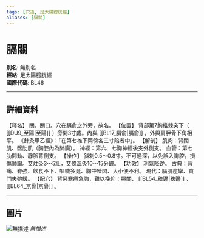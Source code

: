 ```yaml
---
tags: [穴道, 足太陽膀胱經]
aliases: [膈關]
---
```


# 膈關

**別名**: 無別名  
**經絡**: 足太陽膀胱經  
**國際代碼**: BL46  

---

## 詳細資料
【釋名】
關，關口。穴在膈俞之外旁，故名。
【位置】
背部第7胸椎棘突下（ [[DU9_至陽|至陽]] ）旁開3寸處。內與 [[BL17_膈俞|膈俞]] ，外與肩胛骨下角相平。
《針灸甲乙經》：「在第七椎下兩傍各三寸陷者中」。
【解剖】
肌肉：背闊肌、髂肋肌（胸腔內為肺臟）。
神經：第六、七胸神經後支外側支。
血管：第七肋間動、靜脈背側支。
【操作】
斜刺0.5～0.8寸。不可過深，以免誤入胸腔，損傷肺臟。艾炷灸3～5壯，艾條溫灸10～15分鐘。
【功效】
利氣降逆。
古典：背痛、脊強、飲食不下、嘔噦多涎、胸中噎悶、大小便不利。
現代：膈肌痙攣、賁門失弛緩。
【配穴】
背惡寒痛急強，難以挽仰：膈關、 [[BL54_秩邊|秩邊]] 、 [[BL64_京骨|京骨]] 。

---

## 圖片
![無描述](https://yibian.hopto.org/pic/shu16/250.gif)
_無描述_

